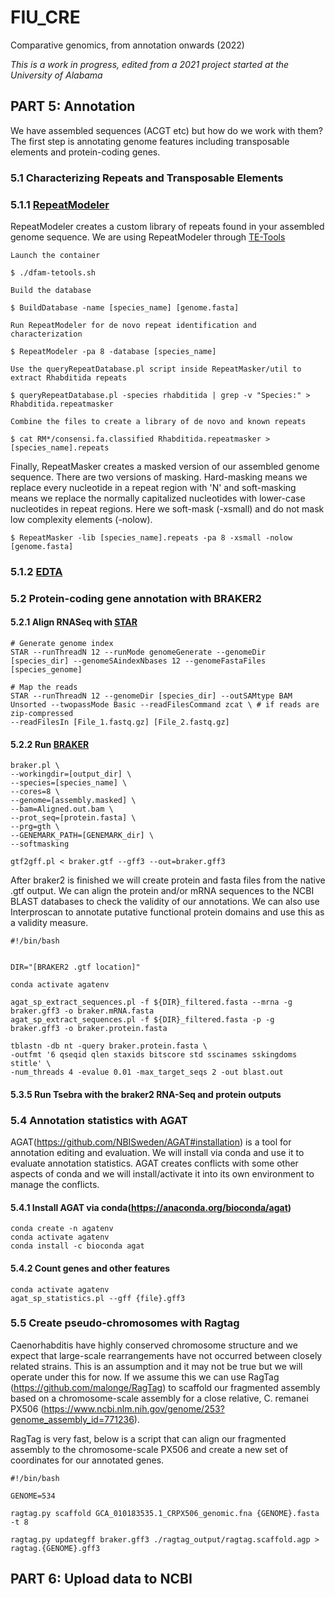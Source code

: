 # FIU_CRE
Comparative genomics, from annotation onwards (2022)

*This is a work in progress, edited from a 2021 project started at the University of Alabama*

## PART 5: Annotation

We have assembled sequences (ACGT etc) but how do we work with them? The first step is annotating genome features including transposable elements and protein-coding genes.
    
### 5.1 Characterizing Repeats and Transposable Elements

### 5.1.1 [RepeatModeler](http://www.repeatmasker.org/)

RepeatModeler creates a custom library of repeats found in your assembled genome sequence. We are using RepeatModeler through [TE-Tools](https://github.com/Dfam-consortium/TETools)

	Launch the container

	$ ./dfam-tetools.sh

	Build the database

	$ BuildDatabase -name [species_name] [genome.fasta]
	
	Run RepeatModeler for de novo repeat identification and characterization

	$ RepeatModeler -pa 8 -database [species_name]

	Use the queryRepeatDatabase.pl script inside RepeatMasker/util to extract Rhabditida repeats

	$ queryRepeatDatabase.pl -species rhabditida | grep -v "Species:" > Rhabditida.repeatmasker

	Combine the files to create a library of de novo and known repeats

	$ cat RM*/consensi.fa.classified Rhabditida.repeatmasker > [species_name].repeats

Finally, RepeatMasker creates a masked version of our assembled genome sequence. There are two versions of masking. Hard-masking means we replace every nucleotide in a repeat region with 'N' and soft-masking means we replace the normally capitalized nucleotides with lower-case nucleotides in repeat regions. Here we soft-mask (-xsmall) and do not mask low complexity elements (-nolow).

	$ RepeatMasker -lib [species_name].repeats -pa 8 -xsmall -nolow [genome.fasta] 

### 5.1.2 [EDTA](https://github.com/oushujun/EDTA)



### 5.2 Protein-coding gene annotation with BRAKER2

#### 5.2.1 Align RNASeq with [STAR](https://github.com/alexdobin/STAR)

```
# Generate genome index
STAR --runThreadN 12 --runMode genomeGenerate --genomeDir [species_dir] --genomeSAindexNbases 12 --genomeFastaFiles [species_genome]

# Map the reads
STAR --runThreadN 12 --genomeDir [species_dir] --outSAMtype BAM Unsorted --twopassMode Basic --readFilesCommand zcat \ # if reads are zip-compressed
--readFilesIn [File_1.fastq.gz] [File_2.fastq.gz] 
```

#### 5.2.2 Run [BRAKER](http://exon.gatech.edu/genemark/braker1.html)

```
braker.pl \
--workingdir=[output_dir] \
--species=[species_name] \
--cores=8 \
--genome=[assembly.masked] \
--bam=Aligned.out.bam \
--prot_seq=[protein.fasta] \
--prg=gth \
--GENEMARK_PATH=[GENEMARK_dir] \
--softmasking

gtf2gff.pl < braker.gtf --gff3 --out=braker.gff3
```

After braker2 is finished we will create protein and fasta files from the native .gtf output. We can align the protein and/or mRNA sequences to the NCBI BLAST databases to check the validity of our annotations. We can also use Interproscan to annotate putative functional protein domains and use this as a validity measure.

```
#!/bin/bash


DIR="[BRAKER2 .gtf location]"

conda activate agatenv

agat_sp_extract_sequences.pl -f ${DIR}_filtered.fasta --mrna -g braker.gff3 -o braker.mRNA.fasta
agat_sp_extract_sequences.pl -f ${DIR}_filtered.fasta -p -g braker.gff3 -o braker.protein.fasta

tblastn -db nt -query braker.protein.fasta \
-outfmt '6 qseqid qlen staxids bitscore std sscinames sskingdoms stitle' \
-num_threads 4 -evalue 0.01 -max_target_seqs 2 -out blast.out
```

#### 5.3.5 Run Tsebra with the braker2 RNA-Seq and protein outputs



### 5.4 Annotation statistics with AGAT

AGAT(https://github.com/NBISweden/AGAT#installation) is a tool for annotation editing and evaluation. We will install via conda and use it to evaluate annotation statistics. AGAT creates conflicts with some other aspects of conda and we will install/activate it into its own environment to manage the conflicts.

#### 5.4.1 Install AGAT via conda(https://anaconda.org/bioconda/agat)

	conda create -n agatenv
	conda activate agatenv
	conda install -c bioconda agat

#### 5.4.2 Count genes and other features

	conda activate agatenv
	agat_sp_statistics.pl --gff {file}.gff3

### 5.5 Create pseudo-chromosomes with Ragtag

Caenorhabditis have highly conserved chromosome structure and we expect that large-scale rearrangements have not occurred between closely related strains. This is an assumption and it may not be true but we will operate under this for now. If we assume this we can use RagTag (https://github.com/malonge/RagTag) to scaffold our fragmented assembly based on a chromosome-scale assembly for a close relative, C. remanei PX506 (https://www.ncbi.nlm.nih.gov/genome/253?genome_assembly_id=771236).

RagTag is very fast, below is a script that can align our fragmented assembly to the chromosome-scale PX506 and create a new set of coordinates for our annotated genes.

	#!/bin/bash
	
	GENOME=534

	ragtag.py scaffold GCA_010183535.1_CRPX506_genomic.fna {GENOME}.fasta -t 8

	ragtag.py updategff braker.gff3 ./ragtag_output/ragtag.scaffold.agp > ragtag.{GENOME}.gff3


## PART 6: Upload data to NCBI

